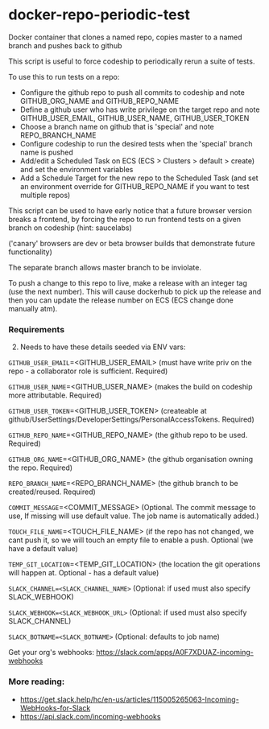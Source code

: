 # docker-repo-periodic-test

Docker container that clones a named repo, copies master to a named branch and pushes back to github

This script is useful to force codeship to periodically rerun a suite of tests.

To use this to run tests on a repo:

* Configure the github repo to push all commits to codeship and note GITHUB_ORG_NAME and GITHUB_REPO_NAME
* Define a github user who has write privilege on the target repo and note GITHUB_USER_EMAIL, GITHUB_USER_NAME, GITHUB_USER_TOKEN
* Choose a branch name on github that is 'special' and note REPO_BRANCH_NAME
* Configure codeship to run the desired tests when the 'special' branch name is pushed
* Add/edit a Scheduled Task on ECS (ECS > Clusters > default > create) and set the environment variables
* Add a Schedule Target for the new repo to the Scheduled Task (and set an environment override for GITHUB_REPO_NAME if you want to test multiple repos)

This script can be used to have early notice that a future browser version breaks a frontend, by forcing the repo to run frontend tests on a given branch on codeship (hint: saucelabs)

('canary' browsers are dev or beta browser builds that demonstrate future functionality)

The separate branch allows master branch to be inviolate.

To push a change to this repo to live, make a release with an integer tag (use the next number). This will cause dockerhub to pick up the release and then you can update the release number on ECS (ECS change done manually atm).

### Requirements

2. Needs to have these details seeded via ENV vars:

`GITHUB_USER_EMAIL`=<GITHUB_USER_EMAIL> (must have write priv on the repo - a collaborator role is sufficient. Required)

`GITHUB_USER_NAME`=<GITHUB_USER_NAME> (makes the build on codeship more attributable. Required)

`GITHUB_USER_TOKEN`=<GITHUB_USER_TOKEN> (createable at github/UserSettings/DeveloperSettings/PersonalAccessTokens. Required)

`GITHUB_REPO_NAME`=<GITHUB_REPO_NAME> (the github repo to be used. Required)

`GITHUB_ORG_NAME`=<GITHUB_ORG_NAME> (the github organisation owning the repo. Required)

`REPO_BRANCH_NAME`=<REPO_BRANCH_NAME> (the github branch to be created/reused. Required)

`COMMIT_MESSAGE`=<COMMIT_MESSAGE> (Optional. The commit message to use, If missing will use default value. The job name is automatically added.)

`TOUCH_FILE_NAME`=<TOUCH_FILE_NAME> (if the repo has not changed, we cant push it, so we will touch an empty file to enable a push. Optional (we have a default value)

`TEMP_GIT_LOCATION`=<TEMP_GIT_LOCATION> (the location the git operations will happen at. Optional - has a default value)

`SLACK_CHANNEL=<SLACK_CHANNEL_NAME>` (Optional: if used must also specify SLACK_WEBHOOK)

`SLACK_WEBHOOK=<SLACK_WEBHOOK_URL>` (Optional: if used must also specify SLACK_CHANNEL)

`SLACK_BOTNAME=<SLACK_BOTNAME>` (Optional: defaults to job name)

Get your org's webhooks: https://slack.com/apps/A0F7XDUAZ-incoming-webhooks

### More reading:

* https://get.slack.help/hc/en-us/articles/115005265063-Incoming-WebHooks-for-Slack
* https://api.slack.com/incoming-webhooks

